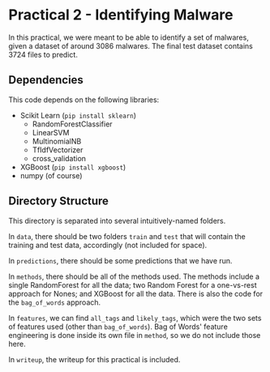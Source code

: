 # Practical 2 - Identifying Malware

In this practical, we were meant to be able to identify a set of malwares, given
a dataset of around 3086 malwares. The final test dataset contains 3724 files
to predict.

## Dependencies

This code depends on the following libraries:

* Scikit Learn (`pip install sklearn`)
	* RandomForestClassifier
	* LinearSVM
	* MultinomialNB
	* TfIdfVectorizer
	* cross_validation
* XGBoost (`pip install xgboost`)
* numpy (of course)

## Directory Structure

This directory is separated into several intuitively-named folders. 

In `data`, there should be two folders `train` and `test` that will contain the training
and test data, accordingly (not included for space).

In `predictions`, there should be some predictions that we have run.

In `methods`, there should be all of the methods used. The methods include
a single RandomForest for all the data; two Random Forest for a one-vs-rest
approach for Nones; and XGBoost for all the data. There is also the code for
the `bag_of_words` approach.

In `features`, we can find `all_tags` and `likely_tags`, which were the two
sets of features used (other than `bag_of_words`). Bag of Words' feature
engineering is done inside its own file in `method`, so we do not include
those here.

In `writeup`, the writeup for this practical is included.


